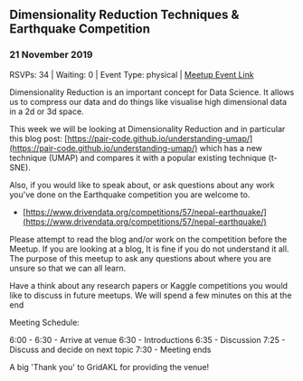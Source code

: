 ## Dimensionality Reduction Techniques & Earthquake Competition
### 21 November 2019
RSVPs: 34 | Waiting: 0 | Event Type: physical | [Meetup Event Link](https://www.meetup.com/Data-Science-Discussion-Auckland/events/264577554)

Dimensionality Reduction is an important concept for Data Science. It allows us to compress our data and do things like visualise high dimensional data in a 2d or 3d space.

This week we will be looking at Dimensionality Reduction and in particular this blog post: [https://pair-code.github.io/understanding-umap/](https://pair-code.github.io/understanding-umap/) which has a new technique (UMAP) and compares it with a popular existing technique (t-SNE).

Also, if you would like to speak about, or ask questions about any work you've done on the Earthquake competition you are welcome to.
- [https://www.drivendata.org/competitions/57/nepal-earthquake/](https://www.drivendata.org/competitions/57/nepal-earthquake/)

Please attempt to read the blog and/or work on the competition before the Meetup. If you are looking at a blog, It is fine if you do not understand it all. The purpose of this meetup to ask any questions about where you are unsure so that we can all learn.

Have a think about any research papers or Kaggle competitions you would like to discuss in future meetups. We will spend a few minutes on this at the end

Meeting Schedule:

6:00 - 6:30 - Arrive at venue
6:30 - Introductions
6:35 - Discussion
7:25 - Discuss and decide on next topic
7:30 - Meeting ends

A big 'Thank you' to GridAKL for providing the venue!
